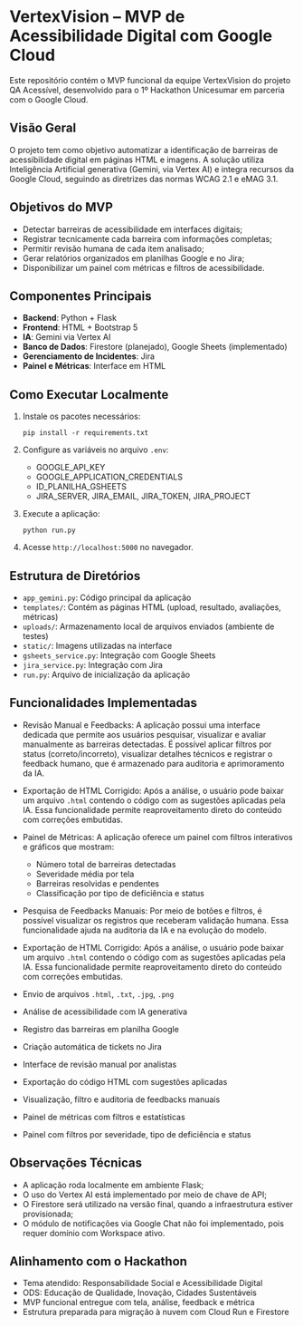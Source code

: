 
# VertexVision – MVP de Acessibilidade Digital com Google Cloud

Este repositório contém o MVP funcional da equipe VertexVision do projeto QA Acessível, desenvolvido para o 1º Hackathon Unicesumar em parceria com o Google Cloud.

## Visão Geral

O projeto tem como objetivo automatizar a identificação de barreiras de acessibilidade digital em páginas HTML e imagens. 
A solução utiliza Inteligência Artificial generativa (Gemini, via Vertex AI) e integra recursos da Google Cloud, seguindo as diretrizes das normas WCAG 2.1 e eMAG 3.1.

## Objetivos do MVP

- Detectar barreiras de acessibilidade em interfaces digitais;
- Registrar tecnicamente cada barreira com informações completas;
- Permitir revisão humana de cada item analisado;
- Gerar relatórios organizados em planilhas Google e no Jira;
- Disponibilizar um painel com métricas e filtros de acessibilidade.

## Componentes Principais

- **Backend**: Python + Flask
- **Frontend**: HTML + Bootstrap 5
- **IA**: Gemini via Vertex AI
- **Banco de Dados**: Firestore (planejado), Google Sheets (implementado)
- **Gerenciamento de Incidentes**: Jira
- **Painel e Métricas**: Interface em HTML

## Como Executar Localmente

1. Instale os pacotes necessários:
   ```
   pip install -r requirements.txt
   ```

2. Configure as variáveis no arquivo `.env`:
   - GOOGLE_API_KEY
   - GOOGLE_APPLICATION_CREDENTIALS
   - ID_PLANILHA_GSHEETS
   - JIRA_SERVER, JIRA_EMAIL, JIRA_TOKEN, JIRA_PROJECT

3. Execute a aplicação:
   ```
   python run.py
   ```

4. Acesse `http://localhost:5000` no navegador.

## Estrutura de Diretórios

- `app_gemini.py`: Código principal da aplicação
- `templates/`: Contém as páginas HTML (upload, resultado, avaliações, métricas)
- `uploads/`: Armazenamento local de arquivos enviados (ambiente de testes)
- `static/`: Imagens utilizadas na interface
- `gsheets_service.py`: Integração com Google Sheets
- `jira_service.py`: Integração com Jira
- `run.py`: Arquivo de inicialização da aplicação

## Funcionalidades Implementadas

- Revisão Manual e Feedbacks:
  A aplicação possui uma interface dedicada que permite aos usuários pesquisar, visualizar e avaliar manualmente as barreiras detectadas. 
  É possível aplicar filtros por status (correto/incorreto), visualizar detalhes técnicos e registrar o feedback humano, que é armazenado para auditoria e aprimoramento da IA.


- Exportação de HTML Corrigido:
  Após a análise, o usuário pode baixar um arquivo `.html` contendo o código com as sugestões aplicadas pela IA. 
  Essa funcionalidade permite reaproveitamento direto do conteúdo com correções embutidas.

- Painel de Métricas:
  A aplicação oferece um painel com filtros interativos e gráficos que mostram:
    - Número total de barreiras detectadas
    - Severidade média por tela
    - Barreiras resolvidas e pendentes
    - Classificação por tipo de deficiência e status

- Pesquisa de Feedbacks Manuais:
  Por meio de botões e filtros, é possível visualizar os registros que receberam validação humana. 
  Essa funcionalidade ajuda na auditoria da IA e na evolução do modelo.


- Exportação de HTML Corrigido:
  Após a análise, o usuário pode baixar um arquivo `.html` contendo o código com as sugestões aplicadas pela IA. 
  Essa funcionalidade permite reaproveitamento direto do conteúdo com correções embutidas.

- Envio de arquivos `.html`, `.txt`, `.jpg`, `.png`
- Análise de acessibilidade com IA generativa
- Registro das barreiras em planilha Google
- Criação automática de tickets no Jira
- Interface de revisão manual por analistas
- Exportação do código HTML com sugestões aplicadas
- Visualização, filtro e auditoria de feedbacks manuais
- Painel de métricas com filtros e estatísticas
- Painel com filtros por severidade, tipo de deficiência e status

## Observações Técnicas

- A aplicação roda localmente em ambiente Flask;
- O uso do Vertex AI está implementado por meio de chave de API;
- O Firestore será utilizado na versão final, quando a infraestrutura estiver provisionada;
- O módulo de notificações via Google Chat não foi implementado, pois requer domínio com Workspace ativo.

## Alinhamento com o Hackathon

- Tema atendido: Responsabilidade Social e Acessibilidade Digital
- ODS: Educação de Qualidade, Inovação, Cidades Sustentáveis
- MVP funcional entregue com tela, análise, feedback e métrica
- Estrutura preparada para migração à nuvem com Cloud Run e Firestore

